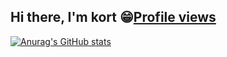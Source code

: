 ## Hi there, I'm kort 😁[Profile views](https://gpvc.arturio.dev/korthj)
[![Anurag's GitHub stats](https://github-readme-stats.vercel.app/api?username=korthj&show_icons=true&theme=vue)](https://github.com/anuraghazra/github-readme-stats)

<!--
**korthj/korthj** is a ✨ _special_ ✨ repository because its `README.md` (this file) appears on your GitHub profile.

Here are some ideas to get you started:

- 🔭 I’m currently working on ...
- 🌱 I’m currently learning ...
- 👯 I’m looking to collaborate on ...
- 🤔 I’m looking for help with ...
- 💬 Ask me about ...
- 📫 How to reach me: ...
- 😄 Pronouns: ...
- ⚡ Fun fact: ...
-->
